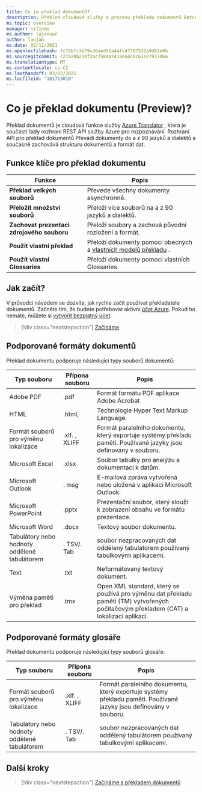 ```yaml
---
title: Co je překlad dokumentů?
description: Přehled cloudové služby a procesu překladu dokumentů Batch.
ms.topic: overview
manager: nitinme
ms.author: lajanuar
author: laujan
ms.date: 02/11/2021
ms.openlocfilehash: fc75bfc3b79cd6aed51a44fc47787532a9d61e8b
ms.sourcegitcommit: c27a20b278f2ac758447418ea4c8c61e27927d6a
ms.translationtype: MT
ms.contentlocale: cs-CZ
ms.lasthandoff: 03/03/2021
ms.locfileid: "101713010"
---
```

# <a name="what-is-document-translation-preview"></a>Co je překlad dokumentu (Preview)?

Překlad dokumentů je cloudová funkce služby [Azure Translator](../translator-info-overview.md) , která je součástí řady rozhraní REST API služby Azure pro rozpoznávání. Rozhraní API pro překlad dokumentů Převádí dokumenty do a z 90 jazyků a dialektů a současně zachovává strukturu dokumentů a formát dat.

## <a name="document-translation-key-features"></a>Funkce klíče pro překlad dokumentu

| Funkce | Popis |
| ---------| -------------|
| **Překlad velkých souborů**| Převede všechny dokumenty asynchronně.|
|**Přeložit množství souborů**|Přeloží více souborů na a z 90 jazyků a dialektů.|
|**Zachovat prezentaci zdrojového souboru**| Přeloží soubory a zachová původní rozložení a formát.|
|**Použít vlastní překlad**| Přeloží dokumenty pomocí obecných a [vlastních modelů překladu](../customization.md#custom-translator) .|
|**Použít vlastní Glossaries**|Přeloží dokumenty pomocí vlastních Glossaries.|

## <a name="how-to-get-started"></a>Jak začít?

V průvodci návodem se dozvíte, jak rychle začít používat překladatele dokumentů. Začněte tím, že budete potřebovat aktivní [účet Azure](https://azure.microsoft.com/free/cognitive-services/).  Pokud ho nemáte, můžete si [vytvořit bezplatný účet](https://azure.microsoft.com/free).

> [!div class="nextstepaction"]
> [Začínáme](get-started-with-document-translation.md)

## <a name="supported-document-formats"></a>Podporované formáty dokumentů

Překlad dokumentu podporuje následující typy souborů dokumentů:

| Typ souboru| Přípona souboru|Popis|
|---|---|--|
|Adobe PDF|.pdf|Formát formátu PDF aplikace Adobe Acrobat|
|HTML|.html,|Technologie Hyper Text Markup Language.|
|Formát souborů pro výměnu lokalizace|.xlf. , XLIFF| Formát paralelního dokumentu, který exportuje systémy překladu paměti. Používané jazyky jsou definovány v souboru.|
|Microsoft Excel|.xlsx|Soubor tabulky pro analýzu a dokumentaci k datům.|
|Microsoft Outlook|. msg|E-mailová zpráva vytvořená nebo uložená v aplikaci Microsoft Outlook.|
|Microsoft PowerPoint|.pptx| Prezentační soubor, který slouží k zobrazení obsahu ve formátu prezentace.|
|Microsoft Word|.docx| Textový soubor dokumentu.|
|Tabulátory nebo hodnoty oddělené tabulátorem|. TSV/. Tab| soubor nezpracovaných dat oddělený tabulátorem používaný tabulkovými aplikacemi.|
|Text|.txt| Neformátovaný textový dokument.|
|Výměna paměti pro překlad|.tmx|Open XML standard, který se používá pro výměnu dat překladu paměti (TM) vytvořených počítačovým překladem (CAT) a lokalizaci aplikací.|

## <a name="supported-glossary-formats"></a>Podporované formáty glosáře

Překlad dokumentu podporuje následující typy souborů glosáře:

| Typ souboru| Přípona souboru|Popis|
|---|---|--|
|Formát souborů pro výměnu lokalizace|.xlf. , XLIFF| Formát paralelního dokumentu, který exportuje systémy překladu paměti. Používané jazyky jsou definovány v souboru.|
|Tabulátory nebo hodnoty oddělené tabulátorem|. TSV/. Tab| soubor nezpracovaných dat oddělený tabulátorem používaný tabulkovými aplikacemi.|

## <a name="next-steps"></a>Další kroky

> [!div class="nextstepaction"]
> [Začínáme s překladem dokumentů](get-started-with-document-translation.md)
>
>
